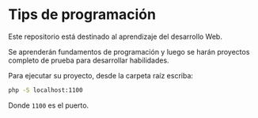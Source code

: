 # Tips de programación

Este repositorio está destinado al aprendizaje del desarrollo Web.

Se aprenderán fundamentos de programación y luego se harán proyectos completo de prueba para desarrollar habilidades.

Para ejecutar su proyecto, desde la carpeta raíz escriba:

```bash
php -S localhost:1100
```

Donde `1100` es el puerto.